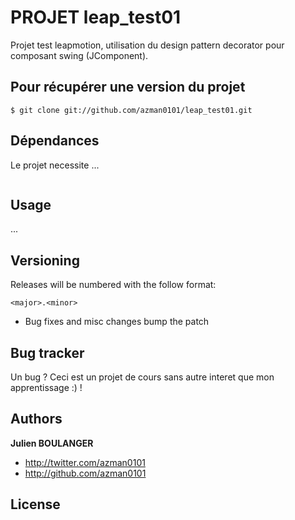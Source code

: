 PROJET leap_test01
=================

Projet test leapmotion, utilisation du design pattern decorator pour composant swing (JComponent).

Pour récupérer une version du projet
-----------------------------------

```
$ git clone git://github.com/azman0101/leap_test01.git
```

Dépendances
-----------

Le projet necessite ...

```bash

```

Usage
-----

...



Versioning
----------

Releases will be numbered with the follow format:

`<major>.<minor>`

* Bug fixes and misc changes bump the patch



Bug tracker
-----------

Un bug ? Ceci est un projet de cours sans autre interet que mon apprentissage :) !


Authors
-------

**Julien BOULANGER**

+ http://twitter.com/azman0101
+ http://github.com/azman0101


License
---------------------

